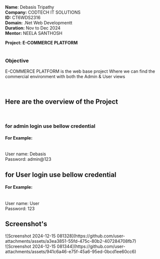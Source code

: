 <b>Name</b>: Debasis Tripathy</br>
<b>Company:</b> CODTECH IT SOLUTIONS</br>
<b>ID:</b> CT6WDS2316</br>
<b>Domain:</b> .Net Web Developmentt</br>
<b>Duration:</b> Nov to Dec 2024</br>
<b>Mentor:</b> NEELA SANTHOSH</br>

<b>Project: E-COMMERCE PLATFORM </b> <br/><br/>
<h3>Objective</h3>
<p>E-COMMERCE PLATFORM is the web base project Where we can find the commercial environment with both the Admin & User views </p>
</br>
<h2>Here are the overview of the Project</h2></br>
<h3>for admin login use bellow credential</h3>
<h4>For Example:</h4></br>
User name: Debasis</br>
Password: admin@123<br/>
<h2>for User login use bellow credential</h2>
<h4>For Example:</h4></br>
User name: User</br>
Password: 123
<br>
<h2>Screenshot's</h2> 
![Screenshot 2024-12-15 081328](https://github.com/user-attachments/assets/a3ea3851-55fd-475c-80b2-407284708fb7)</br>
![Screenshot 2024-12-15 081344](https://github.com/user-attachments/assets/941c6a46-e75f-45a6-95ed-0bcd1ee60cc6)</br>

